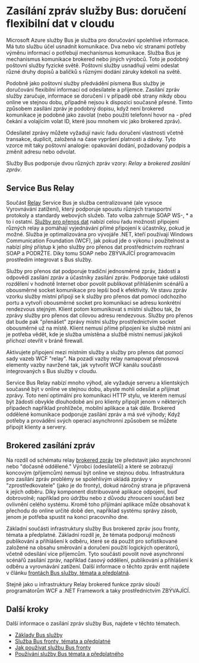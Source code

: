 <properties
    pageTitle="Přehled zasílání zpráv služby Bus | Microsoft Azure"
    description="Zprávy Bus služby: flexibilní data doručení v cloudu"
    services="service-bus"
    documentationCenter=".net"
    authors="sethmanheim"
    manager="timlt"
    editor=""/>

<tags
    ms.service="service-bus"
    ms.workload="na"
    ms.tgt_pltfrm="na"
    ms.devlang="multiple"
    ms.topic="get-started-article"
    ms.date="09/27/2016"
    ms.author="sethm"/>


# <a name="service-bus-messaging-flexible-data-delivery-in-the-cloud"></a>Zasílání zpráv služby Bus: doručení flexibilní dat v cloudu

Microsoft Azure služby Bus je služba pro doručování spolehlivé informace. Má tuto službu účel usnadnit komunikace. Dva nebo víc stranami potřeby výměnu informací o potřebují mechanismus komunikace. Služba Bus je mechanismus komunikace brokered nebo jiných výrobců. Toto je podobný poštovní služby fyzické světě. Poštovní služby usnadňují velmi odeslat různé druhy dopisů a balíčků s různými dodání záruky kdekoli na světě.

Podobně jako poštovní služby předvádění písmena Bus služby je doručování flexibilní informací od odesílatele a příjemce. Zasílání zpráv služby zaručuje, informace se doručení i v případě obě strany nikdy obou online ve stejnou dobu, případně nejsou k dispozici současně přesné. Tímto způsobem zasílání zpráv je podobný dopisu, když není brokered komunikace je podobné jako zavolat (nebo použití telefonní hovor na - před čekání a volajícím volat ID, které jsou mnohem víc jako brokered zpráv).

Odesílatel zprávy můžete vyžadují navíc řadu doručení vlastnosti včetně transakce, duplicit, založená na čase vypršení platnosti a dávky. Tyto vzorce mít taky poštovní analogie: opakování dodání, požadovaný podpis a změnit adresu nebo odvolat.

Služby Bus podporuje dvou různých zpráv vzory: *Relay* a *brokered zasílání zpráv*.

## <a name="service-bus-relay"></a>Service Bus Relay

Součást [Relay](../service-bus-relay/service-bus-relay-overview.md) Service Bus je služba centralizované (ale vysoce Vyrovnávání zatížení), který podporuje spoustu různých transportní protokoly a standardy webových služeb. Tato volba zahrnuje SOAP WS-, * a to i ostatní. [Služby pro přenos dat](../service-bus-relay/service-bus-dotnet-how-to-use-relay.md) nabízí celou řadu možností připojení různých relay a pomáhají vyjednávání přímé připojení k účastníky, pokud je možné. Služba je optimalizována pro vývojáře .NET, kteří používají Windows Communication Foundation (WCF), jak pokud jde o výkonu i použitelnost a nabízí plný přístup k jeho služby pro přenos dat prostřednictvím rozhraní SOAP a PODRŽTE. Díky tomu SOAP nebo ZBÝVAJÍCÍ programovacím prostředím integrovat s Bus služby.

Služby pro přenos dat podporuje tradiční jednosměrné zpráv, žádostí a odpovědí zasílání zpráv a účastníky zasílání zpráv. Podporuje také události rozdělení v hodnotě Internet obor povolit publikovat přihlášením scénářů a obousměrné socket komunikace pro lepší bod k efektivity. Ve stavu zpráv vzorku služby místní připojí se k služby pro přenos dat pomocí odchozího portu a vytvoří obousměrné socket pro komunikaci se adresu konkrétní rendezvous stejným. Klient potom komunikovat s místní službou tak, že zprávy služby pro přenos dat cílovou adresu rendezvous. Služby pro přenos dat bude pak "přenášet" zprávy místní služby prostřednictvím socket obousměrné už na místě. Klient nemusí přímé připojení ke službě místní ani je potřeba vědět, kde je služba umístěna a službě místní nemusí jakýkoli příchozí otevřít v bráně firewall.

Aktivujete připojení mezi místním služby a služby pro přenos dat pomocí sady vazeb WCF "relay". Na pozadí vazby relay namapovat přenosová elementy vazby navržené tak, jak vytvořit WCF kanálu součásti integrovaných s Bus služby v cloudu.

Service Bus Relay nabízí mnoho výhod, ale vyžaduje serveru a klientských současně být v online ve stejnou dobu, abyste mohli odesílat a přijímat zprávy. Toto není optimální pro komunikaci HTTP stylu, ve kterém nemusí být žádosti obvykle dlouhodobé ani pro klienty připojit jenom v některých případech například prohlížeče, mobilní aplikace a tak dále. Brokered oddělené komunikace podporuje zasílání zpráv a má své výhody; Když potřeby a provádění svých operací asynchronní způsobem se můžete připojit klienty a servery.

## <a name="brokered-messaging"></a>Brokered zasílání zpráv

Na rozdíl od schématu relay [brokered zpráv](service-bus-queues-topics-subscriptions.md) lze představit jako asynchronní nebo "dočasně oddělené." Výrobci (odesílatelů) a které se zobrazují koncovým (příjemcům) nemusí být online ve stejnou dobu. Infrastruktura pro zasílání zpráv problémy se spolehlivým ukládá zprávy v "zprostředkovatele" (jako je do fronty), dokud náročný strana je připravená k jejich odběru. Díky komponent distribuované aplikace odpojení, buď dobrovolně; například pro údržbu nebo z důvodu zhroucení součásti bez ovlivnění celého systému. Kromě toho přijímání aplikace může obsahovat k přechodu do online určité době den, například systému správy zásob, jenom je potřeba spustit na konci pracovního dne.

Základní součásti infrastruktury služby Bus brokered zpráv jsou fronty, témata a předplatné.  Základní rozdíl je, že témata podporují možnosti publikování a přihlášení k odběru, které se dá použít pro sofistikované založené na obsahu směrování a doručení použití logických operátorů, včetně odesílání více příjemcům. Tyto součásti povolit nové asynchronní scénářů zasílání zpráv, například časový oddělení, publikování a přihlášení k odběru a vyrovnávání zatížení. Další informace o těchto zpráv entit najdete v článku [frontách Bus služby, témata a předplatná](service-bus-queues-topics-subscriptions.md).

Stejně jako u infrastruktury Relay brokered funkce zpráv slouží programátorům WCF a .NET Framework a taky prostřednictvím ZBÝVAJÍCÍ.

## <a name="next-steps"></a>Další kroky

Další informace o zasílání zpráv služby Bus, najdete v těchto tématech.

- [Základy Bus služby](service-bus-fundamentals-hybrid-solutions.md)
- [Služba Bus fronty, témata a předplatné](service-bus-queues-topics-subscriptions.md)
- [Jak používat službu Bus fronty](service-bus-dotnet-get-started-with-queues.md)
- [Používání služby Bus témata a předplatného](./service-bus-dotnet-how-to-use-topics-subscriptions.md)
 
